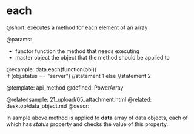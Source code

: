 each
=============


@short:
	executes a method for each element of an array

@params:
- functor		function		the method that needs executing
- master		object		the object that the method should be applied to


@example:
data.each(function(obj){  
	if (obj.status == "server")
		//statement 1
	else
		//statement 2


@template:	api_method
@defined:	PowerArray	

@relatedsample:
	21_upload/05_attachment.html
@related: 
	desktop/data_object.md
@descr:

In sample above  method is applied to **data** array of data objects, each of which has *status* property and checks the value of this property. 


